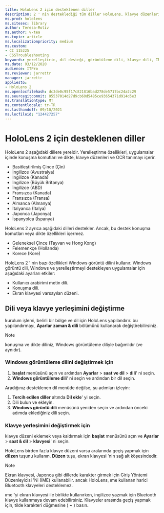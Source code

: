 ```yaml
---
title: HoloLens 2 için desteklenen diller
description: 2 ' nin desteklediği tüm diller HoloLens, klavye düzenlerini değiştirme ve Windows görüntüleme dilini güncelleştirme hakkında bilgi edinin.
ms.prod: hololens
ms.sitesec: library
author: Teresa-Motiv
ms.author: v-tea
ms.topic: article
ms.localizationpriority: medium
ms.custom:
- CI 115225
- CSSTroubleshooting
keywords: yerelleştirin, dil desteği, görüntüleme dili, klavye dili, IME, klavye düzeni
ms.date: 03/12/2020
audience: ITPro
ms.reviewer: jarrettr
manager: jarrettr
appliesto:
- HoloLens 2
ms.openlocfilehash: dc3de0c95f17c821816bad278de5717bc24a2c29
ms.sourcegitcommit: 05537014d27d9cb60d5485ce93654371d914d5e3
ms.translationtype: MT
ms.contentlocale: tr-TR
ms.lasthandoff: 09/10/2021
ms.locfileid: "124427257"
---
```

# <a name="supported-languages-for-hololens-2"></a>HoloLens 2 için desteklenen diller

HoloLens 2 aşağıdaki dillere yereldir. Yerelleştirme özellikleri, uygulamalar içinde konuşma komutları ve dikte, klavye düzenleri ve OCR tanımayı içerir.

- Basitleştirilmiş Çince (Çin)
- İngilizce (Avustralya)
- İngilizce (Kanada)
- İngilizce (Büyük Britanya)
- İngilizce (ABD)
- Fransızca (Kanada)
- Fransızca (Fransa)
- Almanca (Almanya)
- İtalyanca (İtalya)
- Japonca (Japonya)
- İspanyolca (İspanya)

HoloLens 2 ayrıca aşağıdaki dilleri destekler. Ancak, bu destek konuşma komutları veya dikte özellikleri içermez.

- Geleneksel Çince (Tayvan ve Hong Kong)
- Felemenkçe (Hollanda)
- Korece (Kore)

HoloLens 2 ' nin bazı özellikleri Windows görüntü dilini kullanır. Windows görüntü dili, Windows ve yerelleştirmeyi destekleyen uygulamalar için aşağıdaki ayarları etkiler:

- Kullanıcı arabirimi metin dili.
- Konuşma dili.
- Ekran klavyesi varsayılan düzeni.

## <a name="change-the-language-or-keyboard-layout"></a>Dili veya klavye yerleşimini değiştirme

kurulum işlemi, belirli bir bölge ve dil için HoloLens yapılandırır. bu yapılandırmayı, **Ayarlar** **zaman & dili** bölümünü kullanarak değiştirebilirsiniz.

> [!NOTE]  
> konuşma ve dikte diliniz, Windows görüntüleme diliyle bağımlıdır (ve aynıdır).

### <a name="to-change-the-windows-display-language"></a>Windows görüntüleme dilini değiştirmek için

1. **başlat** menüsünü açın ve ardından **Ayarlar**  >  **saat ve dil**  >  **dili**' ni seçin.
2. **Windows görüntüleme dili**' ni seçin ve ardından bir dil seçin.  

Aradığınız desteklenen dil menüde değilse, şu adımları izleyin:  

1. **Tercih edilen diller** altında **Dil ekle**' yi seçin.
2. Dili bulun ve ekleyin.
3. **Windows görüntü dili** menüsünü yeniden seçin ve ardından önceki adımda eklediğiniz dili seçin.

### <a name="to-change-the-keyboard-layout"></a>Klavye yerleşimini değiştirmek için

klavye düzeni eklemek veya kaldırmak için **başlat** menüsünü açın ve **Ayarlar**  >  **saat & dil**  >  **klavyesi**' ni seçin.

HoloLens birden fazla klavye düzeni varsa aralarında geçiş yapmak için **düzen** tuşunu kullanın. **Düzen** tuşu, ekran klavyesi 'nin sağ alt köşesindedir.

> [!NOTE]  
> Ekran klavyesi, Japonca gibi dillerde karakter girmek için Giriş Yöntemi Düzenleyicisi 'Ni (IME) kullanabilir. ancak HoloLens, ıme kullanan harici Bluetooth klavyeleri desteklemez.
>  
> ıme 'yi ekran klavyesi ile birlikte kullanırken, ingilizce yazmak için Bluetooth klavye kullanmaya devam edebilirsiniz. Klavyeler arasında geçiş yapmak için, tilde karakteri düğmesine ( **~** ) basın.
